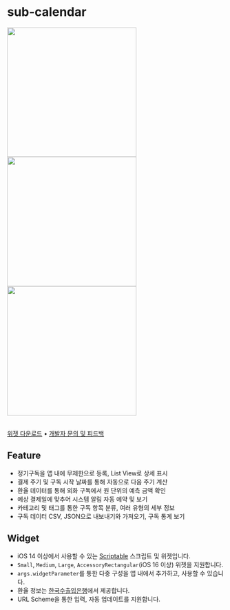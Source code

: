 # sub-calendar

<div>
<img width="300" src="https://user-images.githubusercontent.com/63099769/211166824-345131a3-3510-4d30-9882-28ccc690a114.PNG">
<img width="300" src="https://user-images.githubusercontent.com/63099769/211166762-da90cd12-ca7b-4fa6-9391-2ded5a75cfae.PNG">
<img width="300" src="https://user-images.githubusercontent.com/63099769/211166847-c2697d96-2d9e-4261-8051-c3015c54c043.PNG">
</div>

<br/>

[위젯 다운로드](https://github.com/unvsDev/sub-calendar/releases) • [개발자 문의 및 피드백](https://discord.gg/BCP2S7BdaC)

## Feature
- 정기구독을 앱 내에 무제한으로 등록, List View로 상세 표시
- 결제 주기 및 구독 시작 날짜를 통해 자동으로 다음 주기 계산
- 환율 데이터를 통해 외화 구독에서 원 단위의 예측 금액 확인
- 예상 결제일에 맞추어 시스템 알림 자동 예약 및 보기
- 카테고리 및 태그를 통한 구독 항목 분류, 여러 유형의 세부 정보
- 구독 데이터 CSV, JSON으로 내보내기와 가져오기, 구독 통계 보기

## Widget
- iOS 14 이상에서 사용할 수 있는 [Scriptable](https://apps.apple.com/kr/app/scriptable/id1405459188) 스크립트 및 위젯입니다.
- `Small`, `Medium`, `Large`, `AccessoryRectangular`(iOS 16 이상) 위젯을 지원합니다.
- `args.widgetParameter`를 통한 다중 구성을 앱 내에서 추가하고, 사용할 수 있습니다.
- 환율 정보는 [한국수출입은행](https://www.koreaexim.go.kr/ir/HPHKIR020M01?apino=2&viewtype=C)에서 제공합니다.
- URL Scheme을 통한 입력, 자동 업데이트를 지원합니다.
